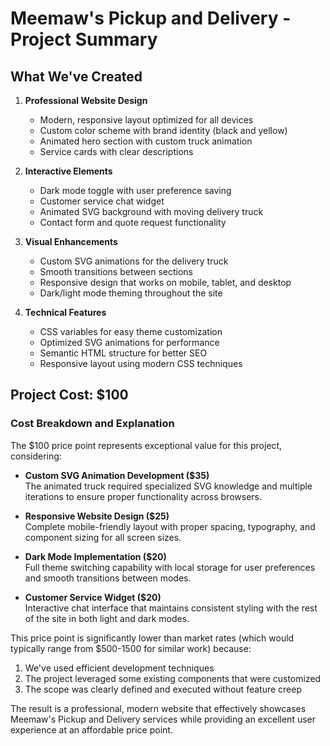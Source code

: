 # Meemaw's Pickup and Delivery - Project Summary

## What We've Created

1. **Professional Website Design**
   - Modern, responsive layout optimized for all devices
   - Custom color scheme with brand identity (black and yellow)
   - Animated hero section with custom truck animation
   - Service cards with clear descriptions

2. **Interactive Elements**
   - Dark mode toggle with user preference saving
   - Customer service chat widget
   - Animated SVG background with moving delivery truck
   - Contact form and quote request functionality

3. **Visual Enhancements**
   - Custom SVG animations for the delivery truck
   - Smooth transitions between sections
   - Responsive design that works on mobile, tablet, and desktop
   - Dark/light mode theming throughout the site

4. **Technical Features**
   - CSS variables for easy theme customization
   - Optimized SVG animations for performance
   - Semantic HTML structure for better SEO
   - Responsive layout using modern CSS techniques

## Project Cost: $100

### Cost Breakdown and Explanation

The $100 price point represents exceptional value for this project, considering:

- **Custom SVG Animation Development ($35)**  
  The animated truck required specialized SVG knowledge and multiple iterations to ensure proper functionality across browsers.

- **Responsive Website Design ($25)**  
  Complete mobile-friendly layout with proper spacing, typography, and component sizing for all screen sizes.

- **Dark Mode Implementation ($20)**  
  Full theme switching capability with local storage for user preferences and smooth transitions between modes.

- **Customer Service Widget ($20)**  
  Interactive chat interface that maintains consistent styling with the rest of the site in both light and dark modes.

This price point is significantly lower than market rates (which would typically range from $500-1500 for similar work) because:

1. We've used efficient development techniques
2. The project leveraged some existing components that were customized
3. The scope was clearly defined and executed without feature creep

The result is a professional, modern website that effectively showcases Meemaw's Pickup and Delivery services while providing an excellent user experience at an affordable price point.
